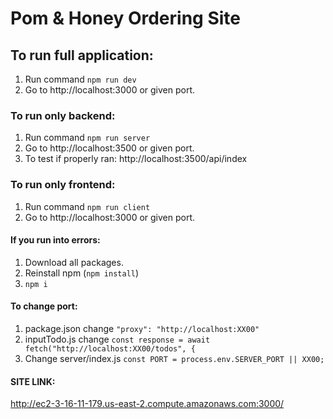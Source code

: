 # Pom & Honey Ordering Site

## To run full application:

1. Run command `npm run dev`
2. Go to http://localhost:3000 or given port.

### To run only backend:
1. Run command `npm run server`
2. Go to http://localhost:3500 or given port.
3. To test if properly ran: http://localhost:3500/api/index
 
### To run only frontend:
1. Run command `npm run client`
2. Go to http://localhost:3000 or given port.

#### If you run into errors:
1. Download all packages.
2. Reinstall npm (`npm install`)
3. `npm i` 

#### To change port:
1. package.json change  ` "proxy": "http://localhost:XX00" `
2. inputTodo.js change `const response = await fetch("http://localhost:XX00/todos", { `
3. Change server/index.js `const PORT = process.env.SERVER_PORT || XX00;`

#### SITE LINK:
http://ec2-3-16-11-179.us-east-2.compute.amazonaws.com:3000/
